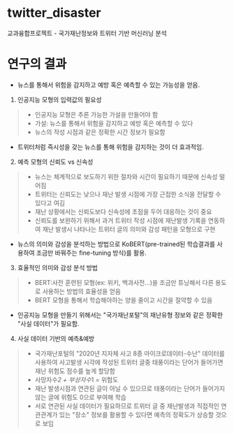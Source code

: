 # twitter_disaster
교과융합프로젝트 - 국가재난정보와 트위터 기반 머신러닝 분석

# 연구의 결과
* 뉴스를 통해서 위험을 감지하고 예방 혹은 예측할 수 있는 가능성을 얻음.
1. 인공지능 모형의 입력값의 필요성
> + 인공지능 모형은 추론 가능한 가설을 만들어야 함
> + 가설: 뉴스를 통해서 위험을 감지하고 예방 혹은 예측할 수 있다
> + 뉴스의 작성 시점과 같은 정확한 시간 정보가 필요함
* 트위터처럼 즉시성을 갖는 뉴스를 통해 위험을 감지하는 것이 더 효과적임.
2. 예측 모형의 신뢰도 vs 신속성
> + 뉴스는 체계적으로 보도하기 위한 절차와 시간이 필요하기 때문에 신속성 떨어짐
> + 트위터는 신뢰도는 낮으나 재난 발생 시점에 가장 근접한 소식을 전달할 수 있다고 여김
> + 재난 상황에서는 신뢰도보다 신속성에 초점을 두어 대응하는 것이 중요
> + 신뢰도를 보완하기 위해서 과거 트위터 작성 시점에 재난발생 기록을 연동하여 재난 발생시 나타나는 트위터 글의 의미와 감성 패턴을 모형으로 구현
* 뉴스의 의미와 감성을 분석하는 방법으로 KoBERT(pre-trained된 학습결과를 사용하여 조금만 바꿔주는 fine-tuning 방식)를 활용.
3. 효율적인 의미와 감성 분석 방법
> + BERT:사전 훈련된 모형(ex: 위키, 백과사전...)을 조금만 튜닝해서 다른 용도로 사용하는 방법의 효율성을 얻음
> + BERT 모형을 통해서 학습해야하는 양을 줄이고 시간을 절약할 수 있음
* 인공지능 모형을 만들기 위해서는 "국가재난포털"의 재난유형 정보와 같은 정확한 "사실 데이터"가 필요함.
4. 사실 데이터 기반의 예측&예방
> + 국가재난포털의 "2020년 지자체 사고 8종 마이크로데이터-수난" 데이터를 사용하여 사고발생 시각에 작성된 트위터 글중 태풍이라는 단어가 들어가면  재난 위험도 점수를 높게 할당함
> + 사망자수*2 + 부상자수*1 = 위험도
> + 재난 발생시점과 연관된 글이 아닐 수 있으므로 태풍이라는 단어가 들어가지 않는 글에 위험도 0으로 부여해 학습
> + 서로 연관된 사실 데이터가 필요하므로 트위터 글 중 재난발생과 직접적인 연관관계가 있는 "장소" 정보를 활용할 수 있다면 예측의 정확도가 상승할 것으로 보임
